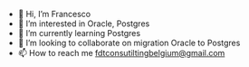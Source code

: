 - 👋 Hi, I’m Francesco
- 👀 I’m interested in Oracle, Postgres
- 🌱 I’m currently learning Postgres
- 💞️ I’m looking to collaborate on migration Oracle to Postgres
- 📫 How to reach me fdtconsutiltingbelgium@gmail.com

<!---
franxav06/franxav06 is a ✨ special ✨ repository because its `README.md` (this file) appears on your GitHub profile.
You can click the Preview link to take a look at your changes.
--->

